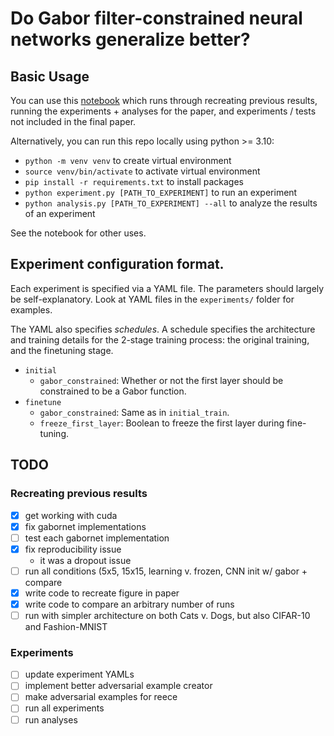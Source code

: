 # Do Gabor filter-constrained neural networks generalize better?


## Basic Usage

You can use this [notebook](https://colab.research.google.com/drive/19arSJlLq4TDxKNFte09uX5uI6IH3Yt0m?usp=sharing) which runs through recreating previous results, running the experiments + analyses for the paper, and experiments / tests not included in the final paper.

Alternatively, you can run this repo locally using python >= 3.10:
- `python -m venv venv` to create virtual environment
- `source venv/bin/activate` to activate virtual environment
- `pip install -r requirements.txt` to install packages
- `python experiment.py [PATH_TO_EXPERIMENT]` to run an experiment
- `python analysis.py [PATH_TO_EXPERIMENT] --all` to analyze the results of an experiment

See the notebook for other uses.


## Experiment configuration format.

Each experiment is specified via a YAML file. The parameters should largely be self-explanatory. Look at YAML files in 
the `experiments/` folder for examples.

The YAML also specifies *schedules*. A schedule specifies the architecture and training details for the 2-stage training 
process: the original training, and the finetuning stage.
- `initial`
    - `gabor_constrained`: Whether or not the first layer should be constrained to be a Gabor function.
- `finetune`
    - `gabor_constrained`: Same as in `initial_train`.
    - `freeze_first_layer`: Boolean to freeze the first layer during fine-tuning.

## TODO

### Recreating previous results
- [x] get working with cuda
- [x] fix gabornet implementations
- [ ] test each gabornet implementation
- [x] fix reproducibility issue
	- it was a dropout issue
- [ ] run all conditions (5x5, 15x15, learning v. frozen, CNN init w/ gabor + compare
- [x] write code to recreate figure in paper
- [x] write code to compare an arbitrary number of runs
- [ ] run with simpler architecture on both Cats v. Dogs, but also CIFAR-10 and Fashion-MNIST

### Experiments
- [ ] update experiment YAMLs
- [ ] implement better adversarial example creator
- [ ] make adversarial examples for reece
- [ ] run all experiments
- [ ] run analyses